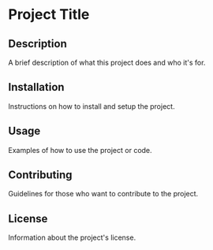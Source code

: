 # Project Title

## Description

A brief description of what this project does and who it's for.

## Installation

Instructions on how to install and setup the project.

## Usage

Examples of how to use the project or code.

## Contributing

Guidelines for those who want to contribute to the project.

## License

Information about the project's license.